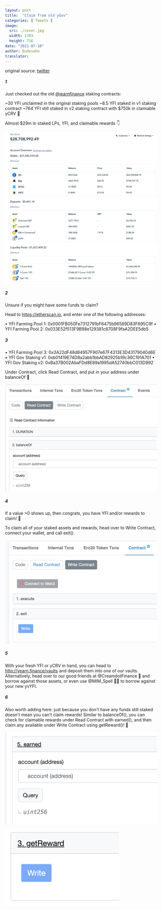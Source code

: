 ```yaml
---
layout: post
title:  "Claim from old yGov"
categories: [ Tweets ]
image:
  src: ./cover.jpg
  width: 1783
  height: 716
date: "2021-07-10"
author: Dudesahn
translator:
---
```


original source: [twitter](https://twitter.com/dudesahn/status/1413567068583104512)

##### 1

Just checked out the old [@iearnfinance](https://twitter.com/iearnfinance) staking contracts:

~30 YFI unclaimed in the original staking pools
~8.5 YFI staked in v1 staking contract
~764 YFI still staked in v2 staking contract with $750k in claimable yCRV 😬

Almost $29m in staked LPs, YFI, and claimable rewards :point_down:

![](image1.png?w=1187&h=1177)

##### 2

Unsure if you might have some funds to claim?

Head to https://etherscan.io, and enter one of the following addresses:

• YFI Farming Pool 1: 0x0001FB050Fe7312791bF6475b96569D83F695C9f
• YFI Farming Pool 2: 0x033E52f513F9B98e129381c6708F9faA2DEE5db5

##### 3

• YFI Farming Pool 3: 0x3A22dF48d84957F907e67F4313E3D43179040d6E
• YFI Gov Staking v1: 0xb01419E74D8a2abb1bbAD82925b19c36C191A701
• YFI Gov Staking v2: 0xBa37B002AbaFDd8E89a1995dA52740bbC013D992

Under Contract, click Read Contract, and put in your address under balanceOf 👀

![](image2.png?w=1162&h=820)

##### 4

If a value >0 shows up, then congrats, you have YFI and/or rewards to claim! :partying_face:

To claim all of your staked assets and rewards, head over to Write Contract, connect your wallet, and call exit().

![](image3.png?w=1018&h=694)

##### 5

With your fresh YFI or yCRV in hand, you can head to http://yearn.finance/vaults and deposit them into one of our vaults. Alternatively, head over to our good friends at @CreamdotFinance 🍦 and borrow against those assets, or even use @MIM_Spell 🧙‍♂️ to borrow against your new yvYFI.

##### 6

Also worth adding here: just because you don't have any funds still staked doesn't mean you can't claim rewards! Similar to balanceOf(), you can check for claimable rewards under Read Contract with earned(), and then claim any available under Write Contract using getReward()! 🤑

![](image4.png?w=694&h=422)  

![](image5.png?w=378&h=252)
